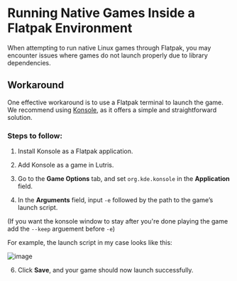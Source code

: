 # Running Native Games Inside a Flatpak Environment

When attempting to run native Linux games through Flatpak, you may encounter issues where games do not launch properly due to library dependencies.

## Workaround

One effective workaround is to use a Flatpak terminal to launch the game. We recommend using [Konsole](https://flathub.org/apps/org.kde.konsole), as it offers a simple and straightforward solution.

### Steps to follow:

1. Install Konsole as a Flatpak application.

2. Add Konsole as a game in Lutris.

3. Go to the **Game Options** tab, and set `org.kde.konsole` in the **Application** field.

4. In the **Arguments** field, input `-e` followed by the path to the game’s launch script.

(If you want the konsole window to stay after you're done playing the game add the `--keep` arguement before `-e`)

   For example, the launch script in my case looks like this:

   ![image](https://github.com/user-attachments/assets/8cee160b-875b-4565-b07b-83ad41afe382)

6. Click **Save**, and your game should now launch successfully.
